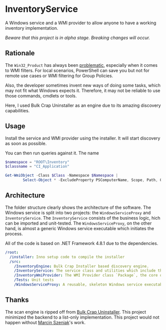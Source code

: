 # InventoryService

A Windows service and a WMI provider to allow anyone to have a working inventory implementation.

*Beware that this project is in alpha stage. Breaking changes will occur.*

## Rationale

The `Win32_Product` has always been [problematic](https://gregramsey.net/2012/02/20/win32_product-is-evil/), especially when it comes to WMI filters. For local scenarios, PowerShell can save you but not for remote use cases or WMI filtering for Group Policies.

Also, the developer sometimes invent new ways of doing some tasks, which may not fit what Windows expects it. Therefore, it may not be reliable to use those commands, cmdlets or tools.

Here, I used Bulk Crap Uninstaller as an engine due to its amazing discovery capabilities.

## Usage

Install the service and WMI provider using the installer. It will start discovery as soon as possible.

You can then run queries against it. The name

```powershell
$namespace = "ROOT\Inventory"
$classname = "CI_Application"

Get-WmiObject -Class $Class -Namespace $Namespace |
        Select-Object * -ExcludeProperty PSComputerName, Scope, Path, Options, ClassPath, Properties, SystemProperties, Qualifiers, Site, Container, __*
```

## Architecture

The folder structure clearly shows the architecture of the software. The Windows service is split into two projects: the `WindowsServiceProxy` and `InventoryService`. The `InventoryService` consists of the business logic, hich can be imported and unit-tested. The `WindowsServiceProxy`, on the other hand, is almost a generic Windows service executable which initiates the process.

All of the code is based on .NET Framework 4.8.1 due to the dependencies.

```yml
/root:
  /installer: Inno setup code to compile the installer
  /src:
    /InventoryEngine: Bulk Crap Installer based discovery engine.
    /InventoryService: The service class and utilities which include the business logic
    /InventoryWmiProvider: The WMI Provider class `Package`, the core object populated and pulished to WMI.
    /Tests: Unit tests
    /WindowsServiceProxy: A reusable, skeleton Windows service executable that initiates the InventoryService.
```

## Thanks

The scan engine is ripped off from [Bulk Crap Uninstaller](https://github.com/Klocman/Bulk-Crap-Uninstaller). This project minimized the backend to a list-only implementation. This project would not happen without [Marcin Szeniak](https://github.com/Klocman)'s work.
